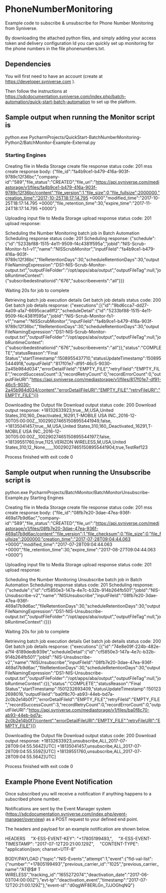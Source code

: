 # PhoneNumberMonitoring
Example code to subscribe & unsubscribe for Phone Number Monitoring from Syniverse.

By downloading the attached python files, and simply adding your access token and delivery configuration Id you can quickly set up monitoring for the phone numbers in the file phonenumbers.txt.

## Dependencies

You will first need to have an account (create at https://developer.syniverse.com ).

Then follow the instructions at https://sdcdocumentation.syniverse.com/index.php/batch-automation/quick-start-batch-automation to set up the platform.

## Sample output when running the Monitor script is

python.exe PycharmProjects/QuickStart-BatchNumberMonitoring-Python2/BatchMonitor-Example-External.py
### Starting Engines ###

Creating file in Media Storage
create file response status code: 201
mss create response body: {"file_id":"fa4b9ce1-b479-416a-903f-9789c12f36bc","company-id":"589","file_status":"CREATED","file_uri":"https://api.syniverse.com/mediastorage/v1/files/fa4b9ce1-b479-416a-903f-9789c12f36bc/content","file_version":1,"file_size":0,"file_fullsize":2000000,"creation_time":"2017-10-25T18:17:14.795 +0000","modified_time":"2017-10-25T18:17:14.795 +0000","file_retention_time":30,"expire_time":"2017-11-24T18:17:14.795 +0000"}

Uploading input file to Media Storage
upload response status code: 201
upload response: 

Scheduling the Number Monitoring batch job in Batch Automation
Scheduling response status code: 201
Scheduling response: {"schedule":{"id":"5233bf88-1515-4e11-9509-f4c4381f595a","jobId":"NIS-Scrub-Monitor-fs1-v1","name":"NISScrubMonitor","inputFileId":"fa4b9ce1-b479-416a-903f-9789c12f36bc","fileRetentionDays":30,"scheduleRetentionDays":30,"outputFileNamingExpression":"DS1-NIS-Scrub-Monitor-output.txt","outputFileFolder":"/opt/apps/aba/output","outputFileTag":null,"jobRuntimeContext":{"subscribedestinationid":"676","subscribeevents":"all"}}}

Waiting 20s for job to complete

Retrieving batch job execution details
Get batch job details status code: 200
Get batch job details response: {"executions":[{"id":"9bd6cca7-dd27-4a09-a1a7-6695caca6ff2","scheduleDetail":{"id":"5233bf88-1515-4e11-9509-f4c4381f595a","jobId":"NIS-Scrub-Monitor-fs1-v1","name":"NISScrubMonitor","inputFileId":"fa4b9ce1-b479-416a-903f-9789c12f36bc","fileRetentionDays":30,"scheduleRetentionDays":30,"outputFileNamingExpression":"DS1-NIS-Scrub-Monitor-output.txt","outputFileFolder":"/opt/apps/aba/output","outputFileTag":null,"jobRuntimeContext":{"subscribedestinationid":"676","subscribeevents":"all"}},"status":"COMPLETE","statusReason":"Final Status","startTimestamp":1508955437710,"statusUpdateTimestamp":1508955444918,"outputFileId":"817f01e7-df91-46c5-9030-2a45b984d034","errorDetailFileId":"EMPTY_FILE","retryFileId":"EMPTY_FILE","recordSuccessCount":3,"recordRetryCount":0,"recordErrorCount":0,"outputFileURI":"https://api.syniverse.com/mediastorage/v1/files/817f01e7-df91-46c5-9030-2a45b984d034/content","errorDetailFileURI":"EMPTY_FILE","retryFileURI":"EMPTY_FILE"}]}

Downloading the Output file
Download output status code: 200
Download output response: 
+18132633923,true,,,M,USA,United States,310,160,,Deactivated,,16291,T-MOBILE USA INC.,2016-12-30T05:00:00Z,,,100290274651508955441949,false,
+18135041457,true,,,M,USA,United States,310,160,,Deactivated,,16291,T-MOBILE USA INC.,2016-12-30T05:00:00Z,,,100290274651508955441977,false,
+18139551760,true,1125,VERIZON WIRELESS,M,USA,United States,310,12,,None,,,,,,,100290274651508955441904,true,TestRef123

Process finished with exit code 0

## Sample output when running the Unsubscribe script is 

python.exe PycharmProjects/BatchMonitor/BatchMonitorUnsubscribe-Example.py
    Starting Engines

Creating file in Media Storage
create file response status code: 201
mss create response body: {"file_id":"08fb7e20-3dae-47ea-936f-469a17b9d6ac","company-id":"589","file_status":"CREATED","file_uri":"https://api.syniverse.com/mediastorage/v1/files/08fb7e20-3dae-47ea-936f-469a17b9d6ac/content","file_version":1,"file_checksum":0,"file_size":0,"file_fullsize":2000000,"creation_time":"2017-07-28T09:04:44.063 +0000","modified_time":"2017-07-28T09:04:44.063 +0000","file_retention_time":30,"expire_time":"2017-08-27T09:04:44.063 +0000"}

Uploading input file to Media Storage
upload response status code: 201
upload response: 

Scheduling the Number Monitoring Unsubscribe batch job in Batch Automation
Scheduling response status code: 201
Scheduling response: {"schedule":{"id":"cf5850e3-147a-4e7c-b32b-914b264fb501","jobId":"NIS-Unsubscribe-v2","name":"NISUnsubscribe","inputFileId":"08fb7e20-3dae-47ea-936f-469a17b9d6ac","fileRetentionDays":30,"scheduleRetentionDays":30,"outputFileNamingExpression":"DS1-NIS-Unsubscribe-output.txt","outputFileFolder":"/opt/apps/aba/output","outputFileTag":null,"jobRuntimeContext":{}}}

Waiting 20s for job to complete

Retrieving batch job execution details
Get batch job details status code: 200
Get batch job details response: {"executions":[{"id":"74e8e09f-224b-482e-a7f4-8189dedb939e","scheduleDetail":{"id":"cf5850e3-147a-4e7c-b32b-914b264fb501","jobId":"NIS-Unsubscribe-v2","name":"NISUnsubscribe","inputFileId":"08fb7e20-3dae-47ea-936f-469a17b9d6ac","fileRetentionDays":30,"scheduleRetentionDays":30,"outputFileNamingExpression":"DS1-NIS-Unsubscribe-output.txt","outputFileFolder":"/opt/apps/aba/output","outputFileTag":null,"jobRuntimeContext":{}},"status":"COMPLETE","statusReason":"Final Status","startTimestamp":1501232693409,"statusUpdateTimestamp":1501232698016,"outputFileId":"ba0f8c70-ab93-44eb-bd7a-2c0b2e14b0f7","errorDetailFileId":"EMPTY_FILE","retryFileId":"EMPTY_FILE","recordSuccessCount":3,"recordRetryCount":0,"recordErrorCount":0,"outputFileURI":"https://api.syniverse.com/mediastorage/v1/files/ba0f8c70-ab93-44eb-bd7a-2c0b2e14b0f7/content","errorDetailFileURI":"EMPTY_FILE","retryFileURI":"EMPTY_FILE"}]}

Downloading the Output file
Download output status code: 200
Download output response: 
+18132633923,unsubscribe,ALL,2017-07-28T09:04:55.564Z[UTC]
+18135041457,unsubscribe,ALL,2017-07-28T09:04:55.559Z[UTC]
+18139551760,unsubscribe,ALL,2017-07-28T09:04:55.564Z[UTC]

Process finished with exit code 0

## Example Phone Event Notification

Once subscribed you will receive a notification if anything happens to a subscribed phone number.

Notifications are sent by the Event Manager system (https://sdcdocumentation.syniverse.com/index.php/event-manager/overview) as a POST request to your defined end point.

The headers and payload for an example notification are shown below.

HEADERS
  "X-ESS-EVENT-KEY": "+17805199493,",
  "X-ESS-EVENT-TIMESTAMP": "2017-07-12T20:21:00.129Z",
  "CONTENT-TYPE": "application/json; charset=UTF-8"

BODY/PAYLOAD
{"topic":"NIS-Events","attempt":1,"event":{"fld-val-list":{"number":"+17805199493","previous_carrier_id":"1025","previous_carrier_name":"AT@$# T WIRELESS","tracking_id":"1655272074","deactivation_date":"2017-06-03T04:00:00Z"},"evt-tp":"deactivation_event","timestamp":"2017-07-12T20:21:00.129Z"},"event-id":"d0qgWF8ERLGn_7JJOGhqNQ"}

